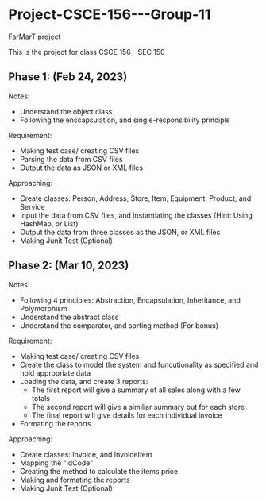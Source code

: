 # Project-CSCE-156---Group-11

FarMarT project

This is the project for class CSCE 156 - SEC 150

## Phase 1: (Feb 24, 2023)
Notes:
 - Understand the object class
 - Following the enscapsulation, and single-responsibility principle

Requirement:
 - Making test case/ creating CSV files
 - Parsing the data from CSV files
 - Output the data as JSON or XML files

Approaching:
 - Create classes: Person, Address, Store, Item, Equipment, Product, and Service 
 - Input the data from CSV files, and instantiating the classes (Hint: Using HashMap, or List)
 - Output the data from three classes as the JSON, or XML files
 - Making Junit Test (Optional)

## Phase 2: (Mar 10, 2023)
Notes:
 - Following 4 principles: Abstraction, Encapsulation, Inheritance, and Polymorphism
 - Understand the abstract class
 - Understand the comparator, and sorting method (For bonus)
  
Requirement:
 - Making test case/ creating CSV files
 - Create the class to model the system and funcutionality as specified and hold appropriate data
 - Loading the data, and create 3 reports:
   + The first report will give a summary of all sales along with a few totals
   + The second report will give a similiar summary but for each store
   + The final report will give details for each individual invoice  
 - Formating the reports

Approaching:
 - Create classes: Invoice, and InvoiceItem
 - Mapping the "idCode"
 - Creating the method to calculate the items price
 - Making and formating the reports
 - Making Junit Test (Optional)

